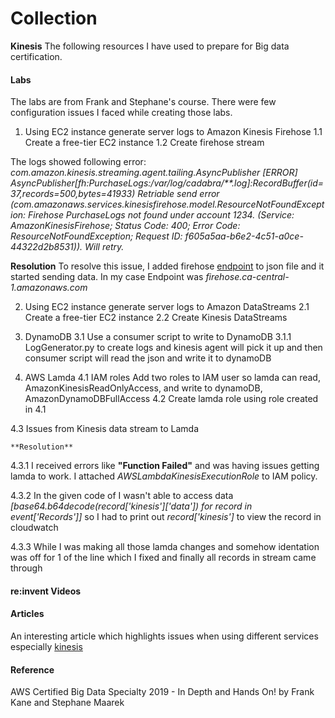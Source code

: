 # Collection

**Kinesis**
The following resources I have used to prepare for Big data certification.

#### Labs
The labs are from Frank and Stephane's course. There were few configuration issues I faced while creating those labs.

 1. Using EC2 instance generate server logs to Amazon Kinesis Firehose
1.1 Create a free-tier EC2 instance
1.2 Create firehose stream
  
The logs showed following error: 
*com.amazon.kinesis.streaming.agent.tailing.AsyncPublisher [ERROR] AsyncPublisher[fh:PurchaseLogs:/var/log/cadabra/**.log]:RecordBuffer(id=37,records=500,bytes=41933) Retriable send error (com.amazonaws.services.kinesisfirehose.model.ResourceNotFoundException: Firehose PurchaseLogs not found under account 1234. (Service: AmazonKinesisFirehose; Status Code: 400; Error Code: ResourceNotFoundException; Request ID: f605a5aa-b6e2-4c51-a0ce-44322d2b8531)). Will retry.*

**Resolution**
To resolve this issue, I added  firehose [endpoint](https://docs.amazonaws.cn/en_us/general/latest/gr/fh.html) to json file and it started sending data. In my case Endpoint was *firehose.ca-central-1.amazonaws.com*


2. Using EC2 instance generate server logs to Amazon DataStreams
2.1 Create a free-tier EC2 instance
2.2 Create Kinesis DataStreams

3. DynamoDB 
	3.1 Use a consumer script to write to DynamoDB
	3.1.1 LogGenerator.py to create logs and kinesis agent will pick it up and then consumer script will read the json and write it to dynamoDB

4. AWS Lamda
4.1 IAM roles
Add two roles to IAM user so lamda can read, AmazonKinesisReadOnlyAccess, and write to dynamoDB, AmazonDynamoDBFullAccess
4.2 Create lamda role using role created in 4.1

4.3 Issues from Kinesis data stream to Lamda 

	**Resolution**

4.3.1 I received errors like **"Function Failed"** and was having issues getting lamda to work. I attached *AWSLambdaKinesisExecutionRole* to IAM policy. 
	
4.3.2 In the given code of I wasn't able to access data *[base64.b64decode(record['kinesis']['data']) for record in event['Records']]* so I had to print out *record['kinesis']* to view the record in cloudwatch
	
4.3.3 While I was making all those lamda changes and somehow identation was off for 1 of the line which I fixed and finally all records in stream came through

#### re:invent Videos

#### Articles

An interesting article which highlights issues when using different services especially [kinesis](https://medium.com/teamzerolabs/5-aws-services-you-should-avoid-f45111cc10cd)

#### Reference
AWS Certified Big Data Specialty 2019 - In Depth and Hands On! by Frank Kane and Stephane Maarek
